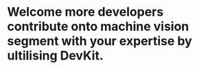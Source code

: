 # Welcome more developers contribute onto machine vision segment with your expertise by ultilising DevKit.
